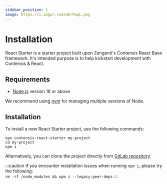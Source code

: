 ```yaml
---
sidebar_position: 1
image: https://i.imgur.com/mErPwqL.png
---
```


# Installation

React Starter is a starter project built upon Zengenti's Contensis React Base framework. It's intended purpose is to help kickstart development with Contensis & React.

## Requirements

- [Node.js](https://nodejs.org/en) version 18 or above

We recommend using [nvm](https://github.com/nvm-sh/nvm) for managing multiple versions of Node.

## Installation

To install a new React Starter project, use the following commands:

```
npx contensis-react-starter my-project
cd my-project
npm i
```

Alternatively, you can clone the project directly from [GitLab repository](https://gitlab.zengenti.com/starter-projects/react-starter).


:::caution
If you encounter installation issues when running `npm i`, please try the following:  
`rm -rf /node_modules && npm i --legacy-peer-deps`
:::
